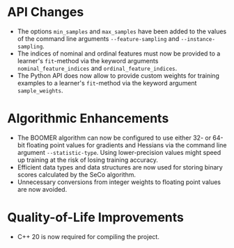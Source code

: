 # API Changes

- The options `min_samples` and `max_samples` have been added to the values of the command line arguments `--feature-sampling` and `--instance-sampling`.
- The indices of nominal and ordinal features must now be provided to a learner's `fit`-method via the keyword arguments `nominal_feature_indices` and `ordinal_feature_indices`.
- The Python API does now allow to provide custom weights for training examples to a learner's `fit`-method via the keyword argument `sample_weights`. 

# Algorithmic Enhancements
- The BOOMER algorithm can now be configured to use either 32- or 64-bit floating point values for gradients and Hessians via the command line argument `--statistic-type`. Using lower-precision values might speed up training at the risk of losing training accuracy.
- Efficient data types and data structures are now used for storing binary scores calculated by the SeCo algorithm.
- Unnecessary conversions from integer weights to floating point values are now avoided.

# Quality-of-Life Improvements

- C++ 20 is now required for compiling the project.
